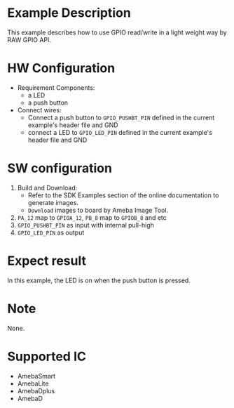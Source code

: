 # Example Description

This example describes how to use GPIO read/write in a light weight way by RAW GPIO API.

# HW Configuration

- Requirement Components:
  - a LED
  - a push button
- Connect wires:
  - Connect a push button to `GPIO_PUSHBT_PIN` defined in the current example's header file and GND
  - connect a LED to `GPIO_LED_PIN` defined in the current example's header file and GND

# SW configuration

1. Build and Download:
   * Refer to the SDK Examples section of the online documentation to generate images.
   * `Download` images to board by Ameba Image Tool. 
2. `PA_12` map to `GPIOA_12`, `PB_8`  map to `GPIOB_8` and etc
3. `GPIO_PUSHBT_PIN` as input with internal pull-high
4. `GPIO_LED_PIN` as output

# Expect result

In this example, the LED is on when the push button is pressed.

# Note

None.

# Supported IC

- AmebaSmart
- AmebaLite
- AmebaDplus
- AmebaD
